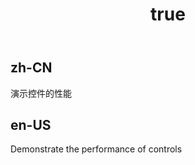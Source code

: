 ﻿---
order: 99
title:
  zh-CN: 性能
  en-US: performance
---

## zh-CN

演示控件的性能

## en-US

Demonstrate the performance of controls
